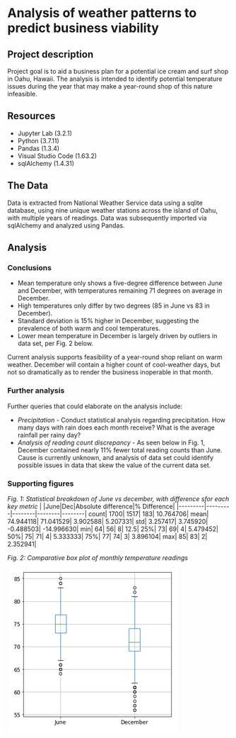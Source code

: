 # Analysis of weather patterns to predict business viability
## Project description
Project goal is to aid a business plan for a potential ice cream and surf shop in Oahu, Hawaii.  The analysis is intended to identify potential temperature issues during the year that may make a year-round shop of this nature infeasible.

## Resources
* Jupyter Lab (3.2.1)
* Python (3.7.11)
* Pandas (1.3.4)
* Visual Studio Code (1.63.2)
* sqlAlchemy (1.4.31)

## The Data
Data is extracted from National Weather Service data using a sqlite database, using nine unique weather stations across the island of Oahu, with multiple years of readings.  Data was subsequently imported via sqlAlchemy and analyzed using Pandas.

## Analysis
### Conclusions
* Mean temperature only shows a five-degree difference between June and December, with temperatures remaining 71 degrees on average in December.
* High temperatures only differ by two degrees (85 in June vs 83 in December).
* Standard deviation is 15% higher in December, suggesting the prevalence of both warm and cool temperatures.
* Lower mean temperature in December is largely driven by outliers in data set, per Fig. 2 below.

Current analysis supports feasibility of a year-round shop reliant on warm weather.  December will contain a higher count of cool-weather days, but not so dramatically as to render the business inoperable in that month.

### Further analysis
Further queries that could elaborate on the analysis include:

* *Precipitation* - Conduct statistical analysis regarding precipitation.  How many days with rain does each month receive?  What is the average rainfall per rainy day?
* *Analysis of reading count discrepancy* - As seen below in Fig. 1, December contained nearly 11% fewer total reading counts than June.  Cause is currently unknown, and analysis of data set could identify possible issues in data that skew the value of the current data set.

### Supporting figures
*Fig. 1: Statistical breakdown of June vs december, with difference sfor each key metric*
|         |June|Dec|Absolute difference|% Difference|
|---------|---------|--------|--------|--------|
count|	1700|	1517|	183|	10.764706|
mean|	74.944118|	71.041529|	3.902588|	5.207331|
std|	3.257417|	3.745920|	-0.488503|	-14.996630|
min|	64|	56|	8|	12.5|
25%|	73|	69|	4|	5.479452|
50%|	75|	71|	4|	5.333333|
75%|	77|	74|	3|	3.896104|
max|	85|	83|	2|	2.352941|

*Fig. 2: Comparative box plot of monthly temperature readings*

![Figure 2](Resources/fig2.png)